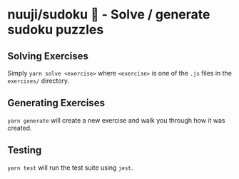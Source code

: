 # nuuji/sudoku 🔢 - Solve / generate sudoku puzzles

## Solving Exercises 

Simply `yarn solve <exercise>` where `<exercise>` is one of the `.js` files in the `exercises/` directory.

## Generating Exercises

`yarn generate` will create a new exercise and walk you through how it was created.

## Testing

`yarn test` will run the test suite using `jest`.
